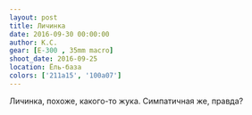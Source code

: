 ```yaml
---
layout: post
title: Личинка
date: 2016-09-30 00:00:00
author: К.С.
gear: [E-300 , 35mm macro]
shoot_date: 2016-09-25
location: Ёль-база
colors: ['211a15', '100a07']
---
```


Личинка, похоже, какого-то жука. Симпатичная же, правда?
